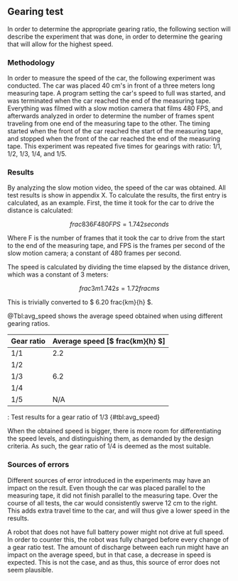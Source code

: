 ## Gearing test
In order to determine the appropriate gearing ratio, the following section will describe the experiment that was done, in order to determine the gearing that will allow for the highest speed.

### Methodology
In order to measure the speed of the car, the following experiment was conducted.
The car was placed 40 cm's in front of a three meters long measuring tape. A program setting the car's speed to full was started, and was terminated when the car reached the end of the measuring tape.
Everything was filmed with a slow motion camera that films 480 FPS, and afterwards analyzed in order to determine the number of frames spent traveling from one end of the measuring tape to the other.
The timing started when the front of the car reached the start of the measuring tape, and stopped when the front of the car reached the end of the measuring tape.
This experiment was repeated five times for gearings with ratio: 1/1, 1/2, 1/3, 1/4, and 1/5.

### Results
By analyzing the slow motion video, the speed of the car was obtained. All test results is show in appendix X.
To calculate the results, the first entry is calculated, as an example.
First, the time it took for the car to drive the distance is calculated:

$$ frac{836 F}{480 FPS} = 1.742 seconds $$

Where F is the number of frames that it took the car to drive from the start to the end of the measuring tape, and FPS is the frames per second of the slow motion camera; a constant of 480 frames per second.

The speed is calculated by dividing the time elapsed by the distance driven, which was a constant of 3 meters:

$$ frac{3 m}{1.742 s} = 1.72 frac{m}{s} $$

This is trivially converted to $ 6.20 frac{km}{h} $.

@Tbl:avg_speed shows the average speed obtained when using different gearing ratios.

| Gear ratio | Average speed [$ frac{km}{h} $] | 
| ---------- | ------------------------------- |
| 1/1        | 2.2                             |
| 1/2        |                                 |
| 1/3        | 6.2                             |
| 1/4        |                                 |
| 1/5        | N/A                             |

: Test results for a gear ratio of 1/3 {#tbl:avg_speed}

When the obtained speed is bigger, there is more room for differentiating the speed levels, and distinguishing them, as demanded by the design criteria.
As such, the gear ratio of 1/4 is deemed as the most suitable.

### Sources of errors
Different sources of error introduced in the experiments may have an impact on the result.
Even though the car was placed parallel to the measuring tape, it did not finish parallel to the measuring tape.
Over the course of all tests, the car would consistently swerve 12 cm to the right.
This adds extra travel time to the car, and will thus give a lower speed in the results.

A robot that does not have full battery power might not drive at full speed. 
In order to counter this, the robot was fully charged before every change of a gear ratio test.
The amount of discharge between each run might have an impact on the average speed, but in that case, a decrease in speed is expected.
This is not the case, and as thus, this source of error does not seem plausible.